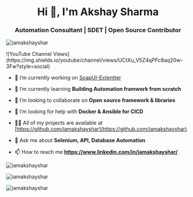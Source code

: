 <h1 align="center">Hi 👋, I'm Akshay Sharma</h1>
<h3 align="center">Automation Consultant | SDET | Open Source Contributor</h3>

<p align="left"> <img src="https://komarev.com/ghpvc/?username=iamakshayshar&label=Profile%20views&color=0e75b6&style=flat" alt="iamakshayshar" /> </p>
 ![YouTube Channel Views](https://img.shields.io/youtube/channel/views/UCtXu_V5Z4qPFc8aq20w-3Fw?style=social) 

- 🔭 I’m currently working on [SoapUI-Extentter](https://github.com/iamakshayshar/SoapUI-Extentter)

- 🌱 I’m currently learning **Building Automation framwork from scratch**

- 👯 I’m looking to collaborate on **Open source framework & libraries**

- 🤝 I’m looking for help with **Docker & Ansible for CICD**

- 👨‍💻 All of my projects are available at [https://github.com/iamakshayshar](https://github.com/iamakshayshar)

- 💬 Ask me about **Selenium, API, Database Automation**

- 📫 How to reach me **https://www.linkedin.com/in/iamakshayshar/**

<p><img align="left" src="https://github-readme-stats.vercel.app/api/top-langs?username=iamakshayshar&show_icons=true&locale=en&layout=compact" alt="iamakshayshar" /></p><br>
<p><img align="center" src="https://github-readme-stats.vercel.app/api?username=iamakshayshar&show_icons=true&locale=en" alt="iamakshayshar" /></p>
<p><img align="center" src="https://github-readme-streak-stats.herokuapp.com/?user=iamakshayshar&" alt="iamakshayshar" /></p>
